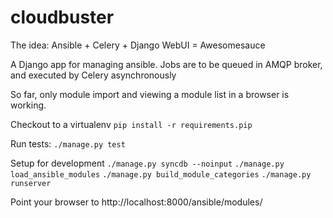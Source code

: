 cloudbuster
===========
The idea:
Ansible + Celery + Django WebUI = Awesomesauce

A Django app for managing ansible. Jobs are to be queued in AMQP broker, and executed by Celery asynchronously

So far, only module import and viewing a module list in a browser is working. 

Checkout to a virtualenv
`pip install -r requirements.pip`

Run tests:
`./manage.py test`

Setup for development
`./manage.py syncdb --noinput`
`./manage.py load_ansible_modules`
`./manage.py build_module_categories`
`./manage.py runserver`

Point your browser to http://localhost:8000/ansible/modules/
